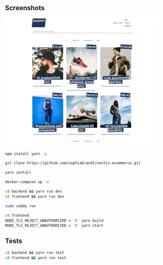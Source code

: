 ## Screenshots

![Main Page](screenshots/nextjs-ecommerce.png)

<!-- GETTING STARTED -->

  ```sh
  npm install yarn -g
  ```

   ```sh
   git clone https://github.com/sophiabrandt/nextjs-ecommerce.git
   ```

   ```sh
   yarn install
   ```

   ```sh
   docker-compose up -d
   ```
```sh
cd backend && yarn run dev
cd frontend && yarn run dev
```

```sh
sudo caddy run
```

```sh
cd frontend
NODE_TLS_REJECT_UNAUTHORIZED = '0' yarn build
NODE_TLS_REJECT_UNAUTHORIZED = '0' yarn start
```

## Tests

```sh
cd backend && yarn run test
cd frontend && yarn run test
```
